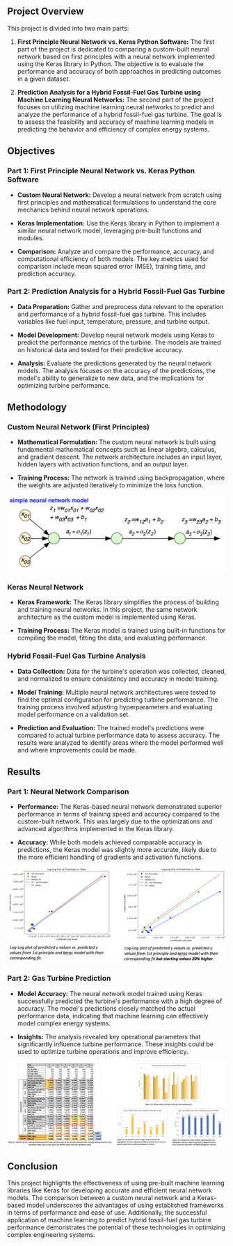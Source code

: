 ## Project Overview

This project is divided into two main parts:

1. **First Principle Neural Network vs. Keras Python Software:** The first part of the project is dedicated to comparing a custom-built neural network based on first principles with a neural network implemented using the Keras library in Python. The objective is to evaluate the performance and accuracy of both approaches in predicting outcomes in a given dataset.

2. **Prediction Analysis for a Hybrid Fossil-Fuel Gas Turbine using Machine Learning Neural Networks:** The second part of the project focuses on utilizing machine learning neural networks to predict and analyze the performance of a hybrid fossil-fuel gas turbine. The goal is to assess the feasibility and accuracy of machine learning models in predicting the behavior and efficiency of complex energy systems.

## Objectives

### Part 1: First Principle Neural Network vs. Keras Python Software

* **Custom Neural Network:** Develop a neural network from scratch using first principles and mathematical formulations to understand the core mechanics behind neural network operations.

* **Keras Implementation:** Use the Keras library in Python to implement a similar neural network model, leveraging pre-built functions and modules.

* **Comparison:** Analyze and compare the performance, accuracy, and computational efficiency of both models. The key metrics used for comparison include mean squared error (MSE), training time, and prediction accuracy.

### Part 2: Prediction Analysis for a Hybrid Fossil-Fuel Gas Turbine

* **Data Preparation:** Gather and preprocess data relevant to the operation and performance of a hybrid fossil-fuel gas turbine. This includes variables like fuel input, temperature, pressure, and turbine output.

* **Model Development:** Develop neural network models using Keras to predict the performance metrics of the turbine. The models are trained on historical data and tested for their predictive accuracy.

* **Analysis:** Evaluate the predictions generated by the neural network models. The analysis focuses on the accuracy of the predictions, the model's ability to generalize to new data, and the implications for optimizing turbine performance.

## Methodology

### Custom Neural Network (First Principles)

* **Mathematical Formulation:** The custom neural network is built using fundamental mathematical concepts such as linear algebra, calculus, and gradient descent. The network architecture includes an input layer, hidden layers with activation functions, and an output layer.

* **Training Process:** The network is trained using backpropagation, where the weights are adjusted iteratively to minimize the loss function.

![Simple Neural Network](images/image1.png)

### Keras Neural Network

* **Keras Framework:** The Keras library simplifies the process of building and training neural networks. In this project, the same network architecture as the custom model is implemented using Keras.

* **Training Process:** The Keras model is trained using built-in functions for compiling the model, fitting the data, and evaluating performance.

### Hybrid Fossil-Fuel Gas Turbine Analysis

* **Data Collection:** Data for the turbine's operation was collected, cleaned, and normalized to ensure consistency and accuracy in model training.

* **Model Training:** Multiple neural network architectures were tested to find the optimal configuration for predicting turbine performance. The training process involved adjusting hyperparameters and evaluating model performance on a validation set.

* **Prediction and Evaluation:** The trained model's predictions were compared to actual turbine performance data to assess accuracy. The results were analyzed to identify areas where the model performed well and where improvements could be made.

## Results

### Part 1: Neural Network Comparison
* **Performance:** The Keras-based neural network demonstrated superior performance in terms of training speed and accuracy compared to the custom-built network. This was largely due to the optimizations and advanced algorithms implemented in the Keras library.

* **Accuracy:** While both models achieved comparable accuracy in predictions, the Keras model was slightly more accurate, likely due to the more efficient handling of gradients and activation functions.

![Neural Network Comparison](images/image2.png)

### Part 2: Gas Turbine Prediction
* **Model Accuracy:** The neural network model trained using Keras successfully predicted the turbine's performance with a high degree of accuracy. The model's predictions closely matched the actual performance data, indicating that machine learning can effectively model complex energy systems.

* **Insights:** The analysis revealed key operational parameters that significantly influence turbine performance. These insights could be used to optimize turbine operations and improve efficiency.

![Gas Turbine Performance](images/image3.png)

## Conclusion

This project highlights the effectiveness of using pre-built machine learning libraries like Keras for developing accurate and efficient neural network models. The comparison between a custom neural network and a Keras-based model underscores the advantages of using established frameworks in terms of performance and ease of use. Additionally, the successful application of machine learning to predict hybrid fossil-fuel gas turbine performance demonstrates the potential of these technologies in optimizing complex engineering systems.
